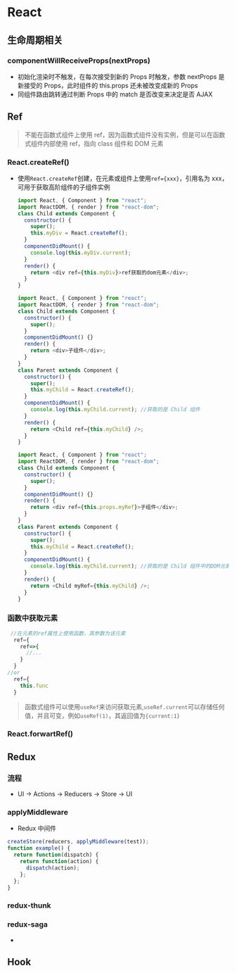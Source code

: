 # React

## 生命周期相关

### componentWillReceiveProps(nextProps)

- 初始化渲染时不触发，在每次接受到新的 Props 时触发，参数 nextProps 是新接受的 Props，此时组件的 this.props 还未被改变成新的 Props
- 同组件路由跳转通过判断 Props 中的 match 是否改变来决定是否 AJAX

## Ref

> 不能在函数式组件上使用 ref，因为函数式组件没有实例，但是可以在函数式组件内部使用 ref，指向 class 组件和 DOM 元素

### React.createRef()

- 使用`React.createRef`创建，在元素或组件上使用`ref={xxx}`，引用名为 xxx，可用于获取高阶组件的子组件实例

  ```javascript
  import React, { Component } from "react";
  import ReactDOM, { render } from "react-dom";
  class Child extends Component {
    constructor() {
      super();
      this.myDiv = React.createRef();
    }
    componentDidMount() {
      console.log(this.myDiv.current);
    }
    render() {
      return <div ref={this.myDiv}>ref获取的dom元素</div>;
    }
  }
  ```

  ```javascript
  import React, { Component } from "react";
  import ReactDOM, { render } from "react-dom";
  class Child extends Component {
    constructor() {
      super();
    }
    componentDidMount() {}
    render() {
      return <div>子组件</div>;
    }
  }
  class Parent extends Component {
    constructor() {
      super();
      this.myChild = React.createRef();
    }
    componentDidMount() {
      console.log(this.myChild.current); //获取的是 Child 组件
    }
    render() {
      return <Child ref={this.myChild} />;
    }
  }
  ```

  ```javascript
  import React, { Component } from "react";
  import ReactDOM, { render } from "react-dom";
  class Child extends Component {
    constructor() {
      super();
    }
    componentDidMount() {}
    render() {
      return <div ref={this.props.myRef}>子组件</div>;
    }
  }
  class Parent extends Component {
    constructor() {
      super();
      this.myChild = React.createRef();
    }
    componentDidMount() {
      console.log(this.myChild.current); //获取的是 Child 组件中的DOM元素
    }
    render() {
      return <Child myRef={this.myChild} />;
    }
  }
  ```

### 函数中获取元素

```javascript
 //在元素的ref属性上使用函数，其参数为该元素
  ref={
    ref=>{
      //...
    }
  }
//or
  ref={
    this.func
  }
```

> 函数式组件可以使用`useRef`来访问获取元素,`useRef.current`可以存储任何值，并且可变，例如`useRef(1)`，其返回值为`{current:1}`

### React.forwartRef()

## Redux

### 流程

- UI -> Actions -> Reducers -> Store -> UI

### applyMiddleware

- Redux 中间件

```javascript
createStore(reducers, applyMiddleware(test));
function example() {
  return function(dispatch) {
    return function(action) {
      dispatch(action);
    };
  };
}
```

### redux-thunk

### redux-saga

-

## Hook
